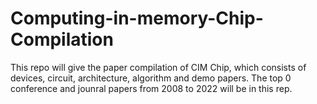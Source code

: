 # Computing-in-memory-Chip-Compilation
This repo will give the paper compilation of CIM Chip, which consists of devices, circuit, architecture, algorithm and demo papers. The top 0 conference and jounral papers from 2008 to 2022 will be in this rep.
